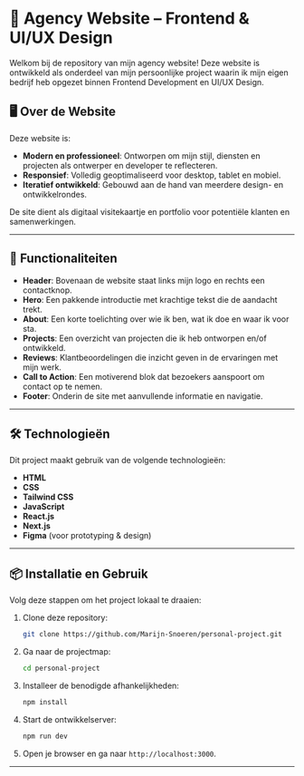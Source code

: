 # 💼 Agency Website – Frontend & UI/UX Design

Welkom bij de repository van mijn agency website! Deze website is ontwikkeld als onderdeel van mijn persoonlijke project waarin ik mijn eigen bedrijf heb opgezet binnen Frontend Development en UI/UX Design.

## 🖥️ Over de Website

Deze website is:

- **Modern en professioneel**: Ontworpen om mijn stijl, diensten en projecten als ontwerper en developer te reflecteren.
- **Responsief**: Volledig geoptimaliseerd voor desktop, tablet en mobiel.
- **Iteratief ontwikkeld**: Gebouwd aan de hand van meerdere design- en ontwikkelrondes.

De site dient als digitaal visitekaartje en portfolio voor potentiële klanten en samenwerkingen.

---

## 🚀 Functionaliteiten

- **Header**: Bovenaan de website staat links mijn logo en rechts een contactknop.
- **Hero**: Een pakkende introductie met krachtige tekst die de aandacht trekt.
- **About**: Een korte toelichting over wie ik ben, wat ik doe en waar ik voor sta.
- **Projects**: Een overzicht van projecten die ik heb ontworpen en/of ontwikkeld.
- **Reviews**: Klantbeoordelingen die inzicht geven in de ervaringen met mijn werk.
- **Call to Action**: Een motiverend blok dat bezoekers aanspoort om contact op te nemen.
- **Footer**: Onderin de site met aanvullende informatie en navigatie.

---

## 🛠️ Technologieën

Dit project maakt gebruik van de volgende technologieën:

- **HTML**  
- **CSS**  
- **Tailwind CSS**  
- **JavaScript**  
- **React.js**  
- **Next.js**  
- **Figma** (voor prototyping & design)

---


## 📦 Installatie en Gebruik

Volg deze stappen om het project lokaal te draaien:

1. Clone deze repository:
   ```bash
   git clone https://github.com/Marijn-Snoeren/personal-project.git
   ```
2. Ga naar de projectmap:
   ```bash
   cd personal-project
   ```
3. Installeer de benodigde afhankelijkheden:
   ```bash
   npm install
   ```
4. Start de ontwikkelserver:
   ```bash
   npm run dev
   ```
5. Open je browser en ga naar `http://localhost:3000`.

---
